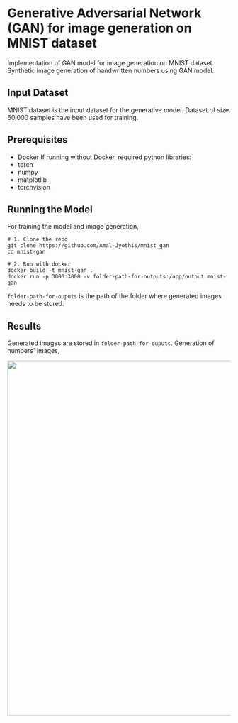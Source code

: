 # Generative Adversarial Network (GAN) for image generation on MNIST dataset
Implementation of GAN model for image generation on MNIST dataset. Synthetic image generation of handwritten numbers using GAN model. 

## Input Dataset
MNIST dataset is the input dataset for the generative model. Dataset of size 60,000 samples have been used for training.

## Prerequisites
- Docker
If running without Docker, required python libraries:
- torch
- numpy
- matplotlib
- torchvision

## Running the Model
For training the model and image generation, 
```
# 1. Clone the repo
git clone https://github.com/Amal-Jyothis/mnist_gan
cd mnist-gan

# 2. Run with docker
docker build -t mnist-gan .
docker run -p 3000:3000 -v folder-path-for-outputs:/app/output mnist-gan
```
```folder-path-for-ouputs``` is the path of the folder where generated images needs to be stored.

## Results
Generated images are stored in ```folder-path-for-ouputs```. Generation of numbers' images,<br/>

<img src="docs/gan_flowchart.png" width="800" class="center"/>


